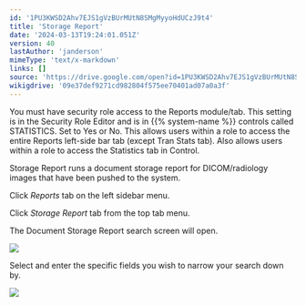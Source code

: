 ```yaml
---
id: '1PU3KWSD2Ahv7EJS1gVzBUrMUtN8SMgMyyoHdUCzJ9t4'
title: 'Storage Report'
date: '2024-03-13T19:24:01.051Z'
version: 40
lastAuthor: 'janderson'
mimeType: 'text/x-markdown'
links: []
source: 'https://drive.google.com/open?id=1PU3KWSD2Ahv7EJS1gVzBUrMUtN8SMgMyyoHdUCzJ9t4'
wikigdrive: '09e37def9271cd982804f575ee70401ad07a0a3f'
---
```

You must have security role access to the Reports module/tab. This setting is in the Security Role Editor and is in {{% system-name %}} controls called STATISTICS. Set to Yes or No. This allows users within a role to access the entire Reports left-side bar tab (except Tran Stats tab). Also allows users within a role to access the Statistics tab in Control.

Storage Report runs a document storage report for DICOM/radiology images that have been pushed to the system.

Click *Reports* tab on the left sidebar menu.

Click *Storage Report* tab from the top tab menu.

The Document Storage Report search screen will open.

![](../storage-report.assets/cb01bddf9e579cb7938a46fb916a6352.png)

Select and enter the specific fields you wish to narrow your search down by.

![](../storage-report.assets/b535cedd2fb405e2d7a9f8d28525d167.png)
